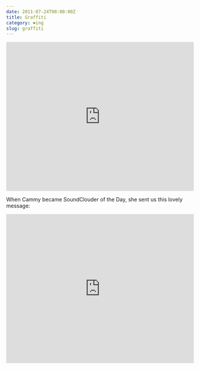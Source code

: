 ```yaml
---
date: 2011-07-24T00:00:00Z
title: Graffiti
category: ❤ing
slug: graffiti
---
```


<div class="embed rich soundcloud">
    <iframe width="100%" height="400" scrolling="no" frameborder="no" src="https://w.soundcloud.com/player/?visual=true&amp;url=http%3A%2F%2Fapi.soundcloud.com%2Ftracks%2F18350304&amp;show_artwork=true&amp;visual=false&amp;hide_related=true&amp;show_user=true&amp;show_comments=false&amp;show_reposts=false&amp;auto_play=false"></iframe>
</div>

When Cammy became SoundClouder of the Day, she sent us this lovely message:

<div class="embed rich soundcloud">
    <iframe width="100%" height="400" scrolling="no" frameborder="no" src="https://w.soundcloud.com/player/?visual=true&amp;url=http%3A%2F%2Fapi.soundcloud.com%2Ftracks%2F19496567&amp;show_artwork=true&amp;visual=false&amp;hide_related=true&amp;show_user=true&amp;show_comments=false&amp;show_reposts=false&amp;auto_play=false"></iframe>
</div>
